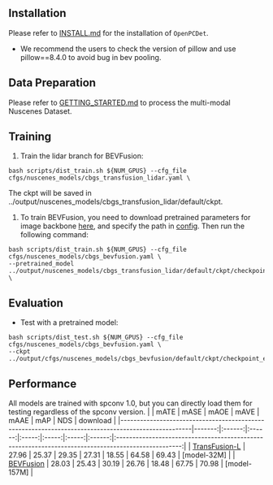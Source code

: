 
## Installation

Please refer to [INSTALL.md](../INSTALL.md) for the installation of `OpenPCDet`.
* We recommend the users to check the version of pillow and use pillow==8.4.0 to avoid bug in bev pooling.

## Data Preparation
Please refer to [GETTING_STARTED.md](../GETTING_STARTED.md) to process the multi-modal Nuscenes Dataset.

## Training

1.  Train the lidar branch for BEVFusion:
```shell
bash scripts/dist_train.sh ${NUM_GPUS} --cfg_file cfgs/nuscenes_models/cbgs_transfusion_lidar.yaml \
```
The ckpt will be saved in ../output/nuscenes_models/cbgs_transfusion_lidar/default/ckpt.

1.  To train BEVFusion, you need to download pretrained parameters for image backbone [here](www.google.com), and specify the path in [config](../../tools/cfgs/nuscenes_models/cbgs_bevfusion.yaml#L88). Then run the following command:
```shell
bash scripts/dist_train.sh ${NUM_GPUS} --cfg_file cfgs/nuscenes_models/cbgs_bevfusion.yaml \
--pretrained_model ../output/nuscenes_models/cbgs_transfusion_lidar/default/ckpt/checkpoint_epoch_20.pth \
```
## Evaluation
* Test with a pretrained model:
```shell
bash scripts/dist_test.sh ${NUM_GPUS} --cfg_file  cfgs/nuscenes_models/cbgs_bevfusion.yaml \
--ckpt ../output/cfgs/nuscenes_models/cbgs_bevfusion/default/ckpt/checkpoint_epoch_6.pth
```

## Performance
All models are trained with spconv 1.0, but you can directly load them for testing regardless of the spconv version.
|                                                                                                    |   mATE |  mASE  |  mAOE  | mAVE  | mAAE  |  mAP  |  NDS   |                                              download                                              | 
|----------------------------------------------------------------------------------------------------|-------:|:------:|:------:|:-----:|:-----:|:-----:|:------:|:--------------------------------------------------------------------------------------------------:|
| [TransFusion-L](../../tools/cfgs/nuscenes_models/cbgs_transfusion_lidar.yaml)   |  27.96 | 	25.37 | 	29.35 | 27.31 | 18.55 | 64.58 | 69.43  | [model-32M] |
| [BEVFusion](../../tools/cfgs/nuscenes_models/cbgs_bevfusion.yaml)   |  28.03 | 	25.43 | 	30.19 | 26.76 | 18.48 | 67.75 | 70.98  | [model-157M] |
